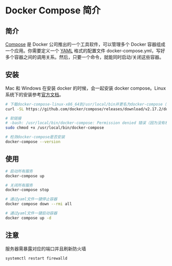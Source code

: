 # Docker Compose 简介

## 简介

[Compose](https://docs.docker.com/compose/) 是 Docker 公司推出的一个工具软件，可以管理多个 Docker 容器组成一个应用。你需要定义一个 [YAML](https://www.ruanyifeng.com/blog/2016/07/yaml.html) 格式的配置文件 docker-compose.yml，写好多个容器之间的调用关系。然后，只要一个命令，就能同时启动/关闭这些容器。

## 安装

Mac 和 Windows 在安装 docker 的时候，会一起安装 docker compose。Linux 系统下的安装参考[官方文档](https://docs.docker.com/compose/install/#install-compose)。

```bash
# 下载docker-compose-linux-x86_64到/usr/local/bin并更名为docker-compose（网络慢可以先下载到window再传输到/usr/local/bin/docker-compose）
curl -SL https://github.com/docker/compose/releases/download/v2.17.2/docker-compose-linux-x86_64 -o /usr/local/bin/docker-compose

# 软链接
# -bash: /usr/local/bin/docker-compose: Permission denied 错误（因为没有权限）
sudo chmod +x /usr/local/bin/docker-compose

# 检测docker-compose是否安装
docker-compose --version
```

## 使用

```bash
# 启动所有服务
docker-compose up

# 关闭所有服务
docker-compose stop

# 通过yaml文件一键停止容器
docker compose down --rmi all

# 通过yaml文件一键启动容器
docker compose up -d
```

## 注意

服务器需暴露对应的端口并且刷新防火墙

```bash
systemctl restart firewalld
```
